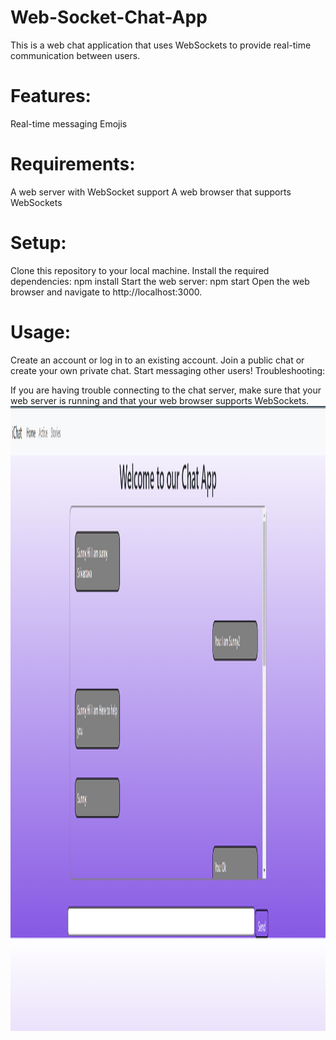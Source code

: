 # Web-Socket-Chat-App
This is a web chat application that uses WebSockets to provide real-time communication between users.

# Features:

Real-time messaging
Emojis
# Requirements:

A web server with WebSocket support
A web browser that supports WebSockets
# Setup:

Clone this repository to your local machine.
Install the required dependencies:
npm install
Start the web server:
npm start
Open the web browser and navigate to http://localhost:3000.
# Usage:

Create an account or log in to an existing account.
Join a public chat or create your own private chat.
Start messaging other users!
Troubleshooting:

If you are having trouble connecting to the chat server, make sure that your web server is running and that your web browser supports WebSockets.
<img src="https://github.com/s21sd/Web-Socket-Chat-App/blob/master/Screenshot%202023-09-20%20165839.png" width="1500" height="1000" alt="Image Description">
